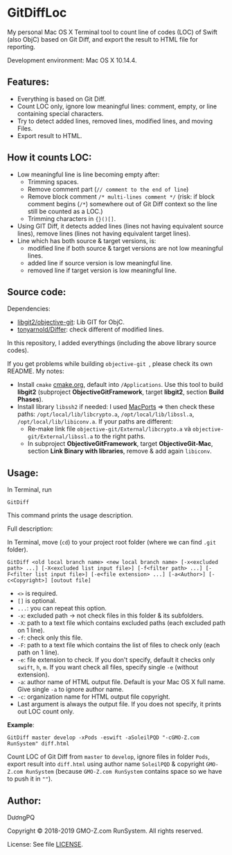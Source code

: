 # GitDiffLoc

My personal Mac OS X Terminal tool to count line of codes (LOC) of Swift (also ObjC) based on Git Diff, and export the result to HTML file for reporting.

Development environment: Mac OS X 10.14.4.

## Features:

- Everything is based on Git Diff.
- Count LOC only, ignore low meaningful lines: comment, empty, or line containing special characters.
- Try to detect added lines, removed lines, modified lines, and moving Files.
- Export result to HTML.

## How it counts LOC:

- Low meaningful line is line becoming empty after:
  - Trimming spaces.
  - Remove comment part (`// comment to the end of line`)
  - Remove block comment `/* multi-lines comment */` (risk: if block comment begins (`/*`) somewhere out of Git Diff context so the line still be counted as a LOC.)
  - Trimming characters in `{}()[]`.
- Using GIT Diff, it detects added lines (lines not having equivalent source lines), remove lines (lines not having equivalent target lines).
- Line which has both source & target versions, is:
  - modified line if both source & target versions are not low meaningful lines.
  - added line if source version is low meaningful line.
  - removed line if target version is low meaningful line.

## Source code:

Dependencies:

- [libgit2/objective-git](https://github.com/libgit2/objective-git): Lib GIT for ObjC.
- [tonyarnold/Differ](https://github.com/tonyarnold/Differ): check different of modified lines.

In this repository, I added everythings (including the above library source codes).

If you get problems while building `objective-git `, please check its own README. My notes:

- Install `cmake` [cmake.org](https://cmake.org/download/), default into `/Applications`. Use this tool to build **libgit2** (subproject **ObjectiveGitFramework**, target **libgit2**, section **Build Phases**).
- Install library `libssh2` if needed: I used [MacPorts](https://www.macports.org) => then check these paths: `/opt/local/lib/libcrypto.a`, `/opt/local/lib/libssl.a`, `/opt/local/lib/libiconv.a`. If your paths are different:
  - Re-make link file `objective-git/External/libcrypto.a` và `objective-git/External/libssl.a` to the right paths.
  - In subproject **ObjectiveGitFramework**, target **ObjectiveGit-Mac**, section **Link Binary with libraries**, remove & add again `libiconv`.

## Usage:

In Terminal, run

```
GitDiff
```

This command prints the usage description.

Full description:

In Terminal, move (`cd`) to your project root folder (where we can find `.git` folder).

```
GitDiff <old local branch name> <new local branch name> [-x<excluded path> ...] [-X<excluded list input file>] [-f<filter path> ...] [-F<filter list input file>] [-e<file extension> ...] [-a<Author>] [-c<Copyright>] [outout file]
```

- `<>` is required.
- `[]` is optional.
- `...`: you can repeat this option.
- `-x`: excluded path -> not check files in this folder & its subfolders.
- `-X`: path to a text file which contains excluded paths (each excluded path on 1 line).
- `-f`: check only this file.
- `-F`: path to a text file which contains the list of files to check only (each path on 1 line).
- `-e`: file extension to check. If you don't specify, default it checks only `swift`, `h`, `m`. If you want check all files, specify single `-e` (without extension).
- `-a`: author name of HTML output file. Default is your Mac OS X full name. Give single `-a` to ignore author name.
- `-c`: organization name for HTML output file copyright.
- Last argument is always the output file. If you does not specify, it prints out LOC count only.

**Example**:

`GitDiff master develop -xPods -eswift -aSoleilPQD "-cGMO-Z.com RunSystem" diff.html`

Count LOC of Git Diff from `master` to `develop`, ignore files in folder `Pods`, export result into `diff.html` using author name `SoleilPQD` & copyright `GMO-Z.com RunSystem` (because `GMO-Z.com RunSystem` contains space so we have to push it in `""`).

## Author:

DươngPQ

Copyright © 2018-2019 GMO-Z.com RunSystem. All rights reserved.

License: See file [LICENSE](LICENSE).

